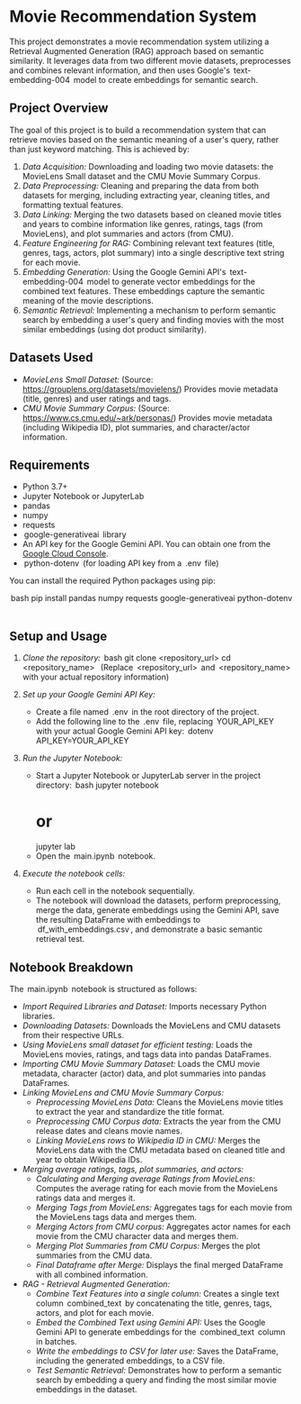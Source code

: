 # Movie Recommendation System

This project demonstrates a movie recommendation system utilizing a Retrieval Augmented Generation (RAG) approach based on semantic similarity. It leverages data from two different movie datasets, preprocesses and combines relevant information, and then uses Google's ⁠ text-embedding-004 ⁠ model to create embeddings for semantic search.

## Project Overview

The goal of this project is to build a recommendation system that can retrieve movies based on the semantic meaning of a user's query, rather than just keyword matching. This is achieved by:

1.  *Data Acquisition:* Downloading and loading two movie datasets: the MovieLens Small dataset and the CMU Movie Summary Corpus.
2.  *Data Preprocessing:* Cleaning and preparing the data from both datasets for merging, including extracting year, cleaning titles, and formatting textual features.
3.  *Data Linking:* Merging the two datasets based on cleaned movie titles and years to combine information like genres, ratings, tags (from MovieLens), and plot summaries and actors (from CMU).
4.  *Feature Engineering for RAG:* Combining relevant text features (title, genres, tags, actors, plot summary) into a single descriptive text string for each movie.
5.  *Embedding Generation:* Using the Google Gemini API's ⁠ text-embedding-004 ⁠ model to generate vector embeddings for the combined text features. These embeddings capture the semantic meaning of the movie descriptions.
6.  *Semantic Retrieval:* Implementing a mechanism to perform semantic search by embedding a user's query and finding movies with the most similar embeddings (using dot product similarity).

## Datasets Used

*   *MovieLens Small Dataset:* (Source: https://grouplens.org/datasets/movielens/) Provides movie metadata (title, genres) and user ratings and tags.
*   *CMU Movie Summary Corpus:* (Source: https://www.cs.cmu.edu/~ark/personas/) Provides movie metadata (including Wikipedia ID), plot summaries, and character/actor information.

## Requirements

*   Python 3.7+
*   Jupyter Notebook or JupyterLab
*   pandas
*   numpy
*   requests
*   ⁠ google-generativeai ⁠ library
*   An API key for the Google Gemini API. You can obtain one from the [Google Cloud Console](https://console.cloud.google.com/).
*   ⁠ python-dotenv ⁠ (for loading API key from a ⁠ .env ⁠ file)

You can install the required Python packages using pip:

⁠ bash
pip install pandas numpy requests google-generativeai python-dotenv
 ⁠

## Setup and Usage

1.  *Clone the repository:*
    ⁠ bash
    git clone <repository_url>
    cd <repository_name>
     ⁠
    (Replace ⁠ <repository_url> ⁠ and ⁠ <repository_name> ⁠ with your actual repository information)

2.  *Set up your Google Gemini API Key:*
    *   Create a file named ⁠ .env ⁠ in the root directory of the project.
    *   Add the following line to the ⁠ .env ⁠ file, replacing ⁠ YOUR_API_KEY ⁠ with your actual Google Gemini API key:
        ⁠ dotenv
        API_KEY=YOUR_API_KEY
         ⁠

3.  *Run the Jupyter Notebook:*
    *   Start a Jupyter Notebook or JupyterLab server in the project directory:
        ⁠ bash
        jupyter notebook
        # or
        jupyter lab
         ⁠
    *   Open the ⁠ main.ipynb ⁠ notebook.

4.  *Execute the notebook cells:*
    *   Run each cell in the notebook sequentially.
    *   The notebook will download the datasets, perform preprocessing, merge the data, generate embeddings using the Gemini API, save the resulting DataFrame with embeddings to ⁠ df_with_embeddings.csv ⁠, and demonstrate a basic semantic retrieval test.

## Notebook Breakdown

The ⁠ main.ipynb ⁠ notebook is structured as follows:

*   *Import Required Libraries and Dataset:* Imports necessary Python libraries.
*   *Downloading Datasets:* Downloads the MovieLens and CMU datasets from their respective URLs.
*   *Using MovieLens small dataset for efficient testing:* Loads the MovieLens movies, ratings, and tags data into pandas DataFrames.
*   *Importing CMU Movie Summary Dataset:* Loads the CMU movie metadata, character (actor) data, and plot summaries into pandas DataFrames.
*   *Linking MovieLens and CMU Movie Summary Corpus:*
    *   *Preprocessing MovieLens Data:* Cleans the MovieLens movie titles to extract the year and standardize the title format.
    *   *Preprocessing CMU Corpus data:* Extracts the year from the CMU release dates and cleans movie names.
    *   *Linking MovieLens rows to Wikipedia ID in CMU:* Merges the MovieLens data with the CMU metadata based on cleaned title and year to obtain Wikipedia IDs.
*   *Merging average ratings, tags, plot summaries, and actors:*
    *   *Calculating and Merging average Ratings from MovieLens:* Computes the average rating for each movie from the MovieLens ratings data and merges it.
    *   *Merging Tags from MovieLens:* Aggregates tags for each movie from the MovieLens tags data and merges them.
    *   *Merging Actors from CMU corpus:* Aggregates actor names for each movie from the CMU character data and merges them.
    *   *Merging Plot Summaries from CMU Corpus:* Merges the plot summaries from the CMU data.
    *   *Final Dataframe after Merge:* Displays the final merged DataFrame with all combined information.
*   *RAG - Retrieval Augmented Generation:*
    *   *Combine Text Features into a single column:* Creates a single text column ⁠ combined_text ⁠ by concatenating the title, genres, tags, actors, and plot for each movie.
    *   *Embed the Combined Text using Gemini API:* Uses the Google Gemini API to generate embeddings for the ⁠ combined_text ⁠ column in batches.
    *   *Write the embeddings to CSV for later use:* Saves the DataFrame, including the generated embeddings, to a CSV file.
    *   *Test Semantic Retrieval:* Demonstrates how to perform a semantic search by embedding a query and finding the most similar movie embeddings in the dataset.
